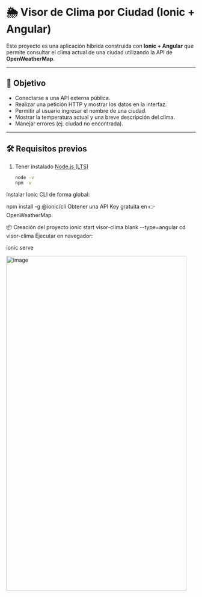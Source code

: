 # 🌦️ Visor de Clima por Ciudad (Ionic + Angular)

Este proyecto es una aplicación híbrida construida con **Ionic + Angular** que permite consultar el clima actual de una ciudad utilizando la API de **OpenWeatherMap**.

---

## 🚀 Objetivo
- Conectarse a una API externa pública.
- Realizar una petición HTTP y mostrar los datos en la interfaz.
- Permitir al usuario ingresar el nombre de una ciudad.
- Mostrar la temperatura actual y una breve descripción del clima.
- Manejar errores (ej. ciudad no encontrada).

---

## 🛠️ Requisitos previos

1. Tener instalado [Node.js (LTS)](https://nodejs.org)  
   ```bash
   node -v
   npm -v
Instalar Ionic CLI de forma global:


npm install -g @ionic/cli
Obtener una API Key gratuita en 👉 OpenWeatherMap.

📦 Creación del proyecto
ionic start visor-clima blank --type=angular
cd visor-clima
Ejecutar en navegador:

ionic serve



<img width="479" height="888" alt="image" src="https://github.com/user-attachments/assets/73339e75-8012-4dbf-b2e5-39cd80c38e26" />
